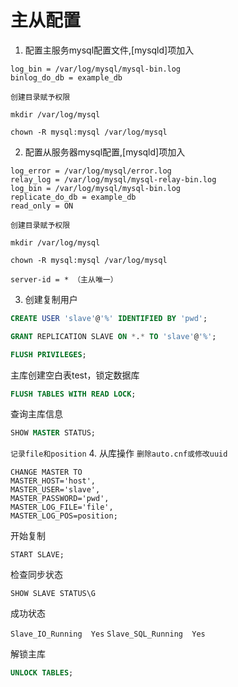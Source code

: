 # 主从配置
1. 配置主服务mysql配置文件,[mysqld]项加入
```
log_bin = /var/log/mysql/mysql-bin.log
binlog_do_db = example_db
```
`创建目录赋予权限`
```
mkdir /var/log/mysql
```
```
chown -R mysql:mysql /var/log/mysql
```
2. 配置从服务器mysql配置,[mysqld]项加入
```
log_error = /var/log/mysql/error.log
relay_log = /var/log/mysql/mysql-relay-bin.log
log_bin = /var/log/mysql/mysql-bin.log
replicate_do_db = example_db
read_only = ON
```
`创建目录赋予权限`
```
mkdir /var/log/mysql
```
```
chown -R mysql:mysql /var/log/mysql
```
`server-id = * （主从唯一）`

3. 创建复制用户
```sql
CREATE USER 'slave'@'%' IDENTIFIED BY 'pwd';
```
```sql
GRANT REPLICATION SLAVE ON *.* TO 'slave'@'%';
```
```sql
FLUSH PRIVILEGES;
```

主库创建空白表test，锁定数据库
```sql
FLUSH TABLES WITH READ LOCK;
```
查询主库信息
```sql
SHOW MASTER STATUS;
```
`记录file和position`
4. 从库操作
`删除auto.cnf或修改uuid`
```
CHANGE MASTER TO
MASTER_HOST='host',
MASTER_USER='slave',
MASTER_PASSWORD='pwd',
MASTER_LOG_FILE='file',
MASTER_LOG_POS=position;
```
开始复制
```
START SLAVE;
```
检查同步状态
```
SHOW SLAVE STATUS\G
```
成功状态

`Slave_IO_Running  Yes`
`Slave_SQL_Running  Yes`

解锁主库
```sql
UNLOCK TABLES;
```













